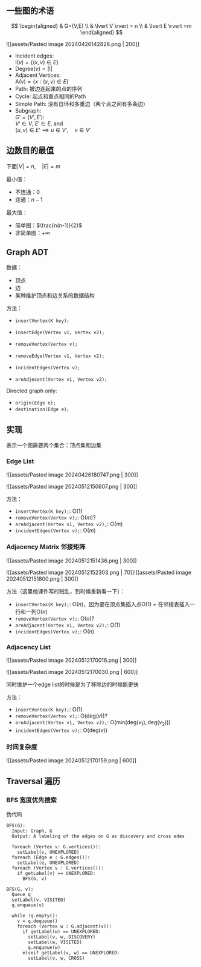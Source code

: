 ## 一些图的术语

$$
\begin{aligned}
& G=(V,E) \\
& \lvert V \rvert = n \\
& \lvert E \rvert =m
\end{aligned}
$$

![[assets/Pasted image 20240426142828.png | 200]]

- Incident edges:  
    $\mathrm{I}(v)= \{ (x, v) \in E \}$
-  $\mathrm{Degree}(v)=\lvert \mathrm{I} \rvert$
- Adjacent Vertices:  
    $\mathrm{A}(v) = \{x:(x, v) \in E\}$
- Path: 被边连起来的点的序列
- Cycle: 起点和重点相同的Path
- Simple Path: 没有自环和多重边（两个点之间有多条边）
- Subgraph:  
  $G'=(V',E')$:  
  $V' \in V$, $E' \in E$, and  
  $(u, v) \in E' \implies u \in V',\quad v \in V'$

## 边数目的最值

下面$\lvert V \rvert=n,\quad \lvert E \rvert=m$

最小值：

- 不连通：$0$
- 连通：$n-1$

最大值：

- 简单图：$\frac{n(n-1)}{2}$
- 非简单图：$+\infty$

## Graph ADT

数据：

- 顶点
- 边
- 某种维护顶点和边关系的数据结构

方法：

- `insertVertex(K key);`
- `insertEdge(Vertex v1, Vertex v2);`

- `removeVertex(Vertex v);`
- `removeEdge(Vertex v1, Vertex v2);`

- `incidentEdges(Vertex v);`
- `areAdjecent(Vertex v1, Vertex v2);`

Directed graph only:

- `origin(Edge e);`
- `destination(Edge e);`

## 实现

表示一个图需要两个集合：顶点集和边集

### Edge List

![[assets/Pasted image 20240426180747.png | 300]]

![[assets/Pasted image 20240512150607.png | 300]]

方法：

- `insertVertex(K key);`: $\mathrm{O}(1)$
- `removeVertex(Vertex v);`: $\mathrm{O}(m)$?
- `areAdjacent(Vertex v1, Vertex v2);`: $\mathrm{O}(m)$
- `incidentEdges(Vertex v);`: $\mathrm{O}(m)$

### Adjacency Matrix 邻接矩阵

![[assets/Pasted image 20240512151436.png | 300]]

![[assets/Pasted image 20240512152303.png | 70]]![[assets/Pasted image 20240512151800.png | 300]]

方法（这里他课件写的贼乱，到时候重新看一下）：

- `insertVertex(K key);`: $\mathrm{O}(n)$，因为要在顶点集插入点$\mathrm{O}(1)$ + 在邻接表插入一行和一列$\mathrm{O}(n)$
- `removeVertex(Vertex v);`: $\mathrm{O}(n)$?
- `areAdjacent(Vertex v1, Vertex v2);`: $\mathrm{O}(1)$
- `incidentEdges(Vertex v);`: $\mathrm{O}(n)$

### Adjacency List

![[assets/Pasted image 20240512170016.png | 300]]

![[assets/Pasted image 20240512170030.png | 600]]

同时维护一个edge list的时候是为了移除边的时候能更快

方法：

- `insertVertex(K key);`: $\mathrm{O}(1)$
- `removeVertex(Vertex v);`: $\mathrm{O}(\mathrm{deg}(v))$?
- `areAdjacent(Vertex v1, Vertex v2);`: $\mathrm{O}(\mathrm{min}(\mathrm{deg}(v_{1}), \mathrm{deg}(v_{2})))$
- `incidentEdges(Vertex v);`: $\mathrm{O}(\mathrm{deg}(v))$

### 时间复杂度

![[assets/Pasted image 20240512170159.png | 600]]

## Traversal 遍历

### BFS 宽度优先搜索

伪代码

```
BFS(G):
  Input: Graph, G
  Output: A labeling of the edges on G as discovery and cross edes

  foreach (Vertex v: G.vertices()):
    setLabel(v, UNEXPLORED)
  foreach (Edge e : G.edges()):
    setLabel(e, UNEXPLORED)
  foreach (Vertex v : G.vertices()):
    if getLabel(v) == UNEXPLORED:
      BFS(G, v)
```

```
BFS(G, v):
  Queue q
  setLabel(v, VISITED)
  q.enqueue(v)

  while !q.empty():
    v = q.dequeue()
    foreach (Vertex w : G.adjacent(v)):
      if getLabel(w) == UNEXPLORED:
        setLabel(v, w, DISCOVERY)
        setLabel(w, VISITED)
        q.enqueue(w)
      elseif getLabel(v, w) == UNEXPLORED:
        setLabel(v, w, CROSS)
```